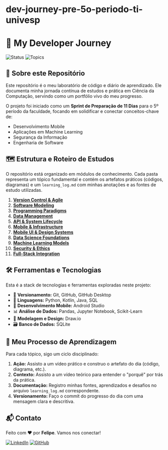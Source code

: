 # dev-journey-pre-5o-periodo-ti-univesp
# 🚀 My Developer Journey

![Status](https://img.shields.io/badge/Status-In_Progress-blue)
![Topics](https://img.shields.io/badge/Topics_Covered-11-lightgrey)

## 🎯 Sobre este Repositório

Este repositório é o meu laboratório de código e diário de aprendizado. Ele documenta minha jornada contínua de estudos e prática em Ciência da Computação, servindo como um portfólio vivo do meu progresso.

O projeto foi iniciado como um **Sprint de Preparação de 11 Dias** para o 5º período da faculdade, focando em solidificar e conectar conceitos-chave de:

*   Desenvolvimento Mobile
*   Aplicações em Machine Learning
*   Segurança da Informação
*   Engenharia de Software

## 🗺️ Estrutura e Roteiro de Estudos

O repositório está organizado em módulos de conhecimento. Cada pasta representa um tópico fundamental e contém os artefatos práticos (códigos, diagramas) e um `learning_log.md` com minhas anotações e as fontes de estudo utilizadas.

1.  [**Version Control & Agile**](./01_Version-Control-and-Agile/)
2.  [**Software Modeling**](./02_Software-Modeling/)
3.  [**Programming Paradigms**](./03_Programming-Paradigms/)
4.  [**Data Management**](./04_Data-Management/)
5.  [**API & System Lifecycle**](./05_API-and-System-Lifecycle/)
6.  [**Mobile & Infrastructure**](./06_Mobile-and-Infrastructure/)
7.  [**Mobile UI & Design Systems**](./07_Mobile-UI-and-Design-Systems/)
8.  [**Data Science Foundations**](./08_Data-Science-Foundations/)
9.  [**Machine Learning Models**](./09_Machine-Learning-Models/)
10. [**Security & Ethics**](./10_Security-and-Ethics/)
11. [**Full-Stack Integration**](./11_Full-Stack-Integration/)

## 🛠️ Ferramentas e Tecnologias

Esta é a stack de tecnologias e ferramentas exploradas neste projeto:

*   🐙 **Versionamento:** Git, GitHub, GitHub Desktop
*   🐍 **Linguagens:** Python, Kotlin, Java, SQL
*   🤖 **Desenvolvimento Mobile:** Android Studio
*   📊 **Análise de Dados:** Pandas, Jupyter Notebook, Scikit-Learn
*   🎨 **Modelagem e Design:** Draw.io
*   🗃️ **Banco de Dados:** SQLite

## 🧠 Meu Processo de Aprendizagem

Para cada tópico, sigo um ciclo disciplinado:
1.  **Ação:** Assisto a um vídeo prático e construo o artefato do dia (código, diagrama, etc.).
2.  **Contexto:** Assisto a um vídeo teórico para entender o "porquê" por trás da prática.
3.  **Documentação:** Registro minhas fontes, aprendizados e desafios no arquivo `learning_log.md` correspondente.
4.  **Versionamento:** Faço o commit do progresso do dia com uma mensagem clara e descritiva.

## 📬 Contato

<!-- Substitua pelo seu nome e links! -->
Feito com ❤️ por **Felipe**. Vamos nos conectar!

[![LinkedIn](https://img.shields.io/badge/LinkedIn-0077B5?style=for-the-badge&logo=linkedin&logoColor=white)](https://www.linkedin.com/in/felipefeehr/)
[![GitHub](https://img.shields.io/badge/GitHub-100000?style=for-the-badge&logo=github&logoColor=white)](https://github.com/feehrodrigues)
